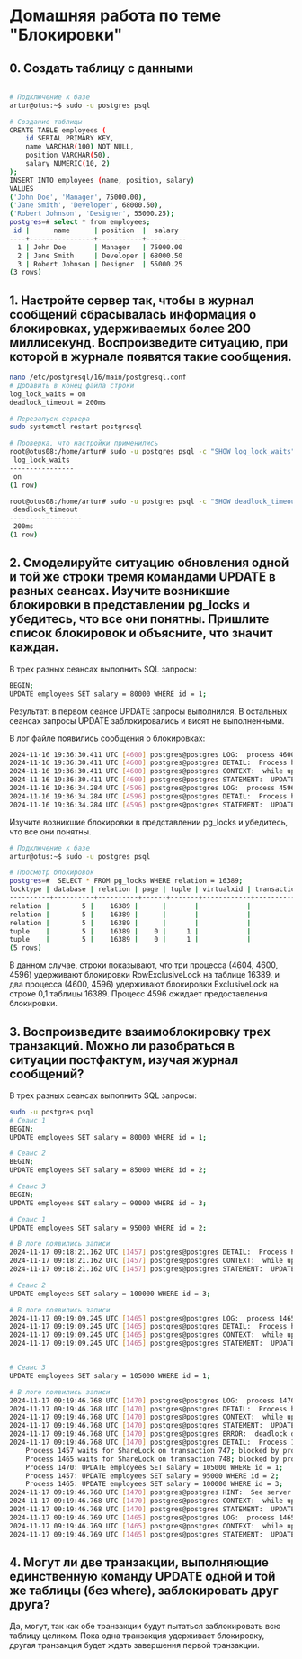 # Домашняя работа по теме "Блокировки"

## 0. Создать таблицу с данными

```bash
  
# Подключение к базе
artur@otus:~$ sudo -u postgres psql

# Создание таблицы
CREATE TABLE employees (
    id SERIAL PRIMARY KEY,
    name VARCHAR(100) NOT NULL,
    position VARCHAR(50),
    salary NUMERIC(10, 2)
);
INSERT INTO employees (name, position, salary) 
VALUES
('John Doe', 'Manager', 75000.00),
('Jane Smith', 'Developer', 68000.50),
('Robert Johnson', 'Designer', 55000.25);
postgres=# select * from employees;
 id |      name      | position  |  salary
----+----------------+-----------+----------
  1 | John Doe       | Manager   | 75000.00
  2 | Jane Smith     | Developer | 68000.50
  3 | Robert Johnson | Designer  | 55000.25
(3 rows)
```

## 1. Настройте сервер так, чтобы в журнал сообщений сбрасывалась информация о блокировках, удерживаемых более 200 миллисекунд. Воспроизведите ситуацию, при которой в журнале появятся такие сообщения.

```bash
nano /etc/postgresql/16/main/postgresql.conf
# Добавить в конец файла строки
log_lock_waits = on
deadlock_timeout = 200ms

# Перезапуск сервера
sudo systemctl restart postgresql

# Проверка, что настройки применились
root@otus08:/home/artur# sudo -u postgres psql -c "SHOW log_lock_waits"
 log_lock_waits
----------------
 on
(1 row)

root@otus08:/home/artur# sudo -u postgres psql -c "SHOW deadlock_timeout"
 deadlock_timeout
------------------
 200ms
(1 row)
```

## 2. Смоделируйте ситуацию обновления одной и той же строки тремя командами UPDATE в разных сеансах. Изучите возникшие блокировки в представлении pg_locks и убедитесь, что все они понятны. Пришлите список блокировок и объясните, что значит каждая.

В трех разных сеансах выполнить SQL запросы:
```bash
BEGIN;
UPDATE employees SET salary = 80000 WHERE id = 1;
```

Результат: в первом сеансе UPDATE запросы выполнился. В остальных сеансах запросы UPDATE заблокировались и висят не выполненными.

В лог файле появились сообщения о блокировках:
```bash
2024-11-16 19:36:30.411 UTC [4600] postgres@postgres LOG:  process 4600 still waiting for ShareLock on transaction 743 after 200.079 ms
2024-11-16 19:36:30.411 UTC [4600] postgres@postgres DETAIL:  Process holding the lock: 4604. Wait queue: 4600.
2024-11-16 19:36:30.411 UTC [4600] postgres@postgres CONTEXT:  while updating tuple (0,1) in relation "employees"
2024-11-16 19:36:30.411 UTC [4600] postgres@postgres STATEMENT:  UPDATE employees SET salary = 80000 WHERE id = 1;
2024-11-16 19:36:34.284 UTC [4596] postgres@postgres LOG:  process 4596 still waiting for ExclusiveLock on tuple (0,1) of relation 16389 of database 5 after 200.109 ms
2024-11-16 19:36:34.284 UTC [4596] postgres@postgres DETAIL:  Process holding the lock: 4600. Wait queue: 4596.
2024-11-16 19:36:34.284 UTC [4596] postgres@postgres STATEMENT:  UPDATE employees SET salary = 80000 WHERE id = 1;
```

Изучите возникшие блокировки в представлении pg_locks и убедитесь, что все они понятны.
    
```bash
# Подключение к базе
artur@otus:~$ sudo -u postgres psql

# Просмотр блокировок
postgres=#  SELECT * FROM pg_locks WHERE relation = 16389;
locktype | database | relation | page | tuple | virtualxid | transactionid | classid | objid | objsubid | virtualtransaction | pid  |       mode       | granted | fastpath |           waitstart
----------+----------+----------+------+-------+------------+---------------+---------+-------+----------+--------------------+------+------------------+---------+----------+-------------------------------
relation |        5 |    16389 |      |       |            |               |         |       |          | 5/2                | 4604 | RowExclusiveLock | t       | t        |
relation |        5 |    16389 |      |       |            |               |         |       |          | 4/2                | 4600 | RowExclusiveLock | t       | t        |
relation |        5 |    16389 |      |       |            |               |         |       |          | 3/20               | 4596 | RowExclusiveLock | t       | t        |
tuple    |        5 |    16389 |    0 |     1 |            |               |         |       |          | 4/2                | 4600 | ExclusiveLock    | t       | f        |
tuple    |        5 |    16389 |    0 |     1 |            |               |         |       |          | 3/20               | 4596 | ExclusiveLock    | f       | f        | 2024-11-16 19:36:34.084168+00
(5 rows)
```

В данном случае, строки показывают, что три процесса (4604, 4600, 4596) удерживают блокировки RowExclusiveLock на таблице 16389, и два процесса (4600, 4596) удерживают блокировки ExclusiveLock на строке 0,1 таблицы 16389. Процесс 4596 ожидает предоставления блокировки.

## 3. Воспроизведите взаимоблокировку трех транзакций. Можно ли разобраться в ситуации постфактум, изучая журнал сообщений?

В трех разных сеансах выполнить SQL запросы:
```bash
sudo -u postgres psql
# Сеанс 1
BEGIN;
UPDATE employees SET salary = 80000 WHERE id = 1;

# Сеанс 2
BEGIN;
UPDATE employees SET salary = 85000 WHERE id = 2;

# Сеанс 3
BEGIN;
UPDATE employees SET salary = 90000 WHERE id = 3;

# Сеанс 1
UPDATE employees SET salary = 95000 WHERE id = 2;

# В логе появились записи
2024-11-17 09:18:21.162 UTC [1457] postgres@postgres DETAIL:  Process holding the lock: 1465. Wait queue: 1457.
2024-11-17 09:18:21.162 UTC [1457] postgres@postgres CONTEXT:  while updating tuple (0,2) in relation "employees"
2024-11-17 09:18:21.162 UTC [1457] postgres@postgres STATEMENT:  UPDATE employees SET salary = 95000 WHERE id = 2;

# Сеанс 2
UPDATE employees SET salary = 100000 WHERE id = 3;

# В логе появились записи
2024-11-17 09:19:09.245 UTC [1465] postgres@postgres LOG:  process 1465 still waiting for ShareLock on transaction 748 after 200.077 ms
2024-11-17 09:19:09.245 UTC [1465] postgres@postgres DETAIL:  Process holding the lock: 1470. Wait queue: 1465.
2024-11-17 09:19:09.245 UTC [1465] postgres@postgres CONTEXT:  while updating tuple (0,3) in relation "employees"
2024-11-17 09:19:09.245 UTC [1465] postgres@postgres STATEMENT:  UPDATE employees SET salary = 100000 WHERE id = 3;


# Сеанс 3
UPDATE employees SET salary = 105000 WHERE id = 1;

# В логе появились записи
2024-11-17 09:19:46.768 UTC [1470] postgres@postgres LOG:  process 1470 detected deadlock while waiting for ShareLock on transaction 746 after 200.113 ms
2024-11-17 09:19:46.768 UTC [1470] postgres@postgres DETAIL:  Process holding the lock: 1457. Wait queue: .
2024-11-17 09:19:46.768 UTC [1470] postgres@postgres CONTEXT:  while updating tuple (0,1) in relation "employees"
2024-11-17 09:19:46.768 UTC [1470] postgres@postgres STATEMENT:  UPDATE employees SET salary = 105000 WHERE id = 1;
2024-11-17 09:19:46.768 UTC [1470] postgres@postgres ERROR:  deadlock detected
2024-11-17 09:19:46.768 UTC [1470] postgres@postgres DETAIL:  Process 1470 waits for ShareLock on transaction 746; blocked by process 1457.
	Process 1457 waits for ShareLock on transaction 747; blocked by process 1465.
	Process 1465 waits for ShareLock on transaction 748; blocked by process 1470.
	Process 1470: UPDATE employees SET salary = 105000 WHERE id = 1;
	Process 1457: UPDATE employees SET salary = 95000 WHERE id = 2;
	Process 1465: UPDATE employees SET salary = 100000 WHERE id = 3;
2024-11-17 09:19:46.768 UTC [1470] postgres@postgres HINT:  See server log for query details.
2024-11-17 09:19:46.768 UTC [1470] postgres@postgres CONTEXT:  while updating tuple (0,1) in relation "employees"
2024-11-17 09:19:46.768 UTC [1470] postgres@postgres STATEMENT:  UPDATE employees SET salary = 105000 WHERE id = 1;
2024-11-17 09:19:46.769 UTC [1465] postgres@postgres LOG:  process 1465 acquired ShareLock on transaction 748 after 37723.652 ms
2024-11-17 09:19:46.769 UTC [1465] postgres@postgres CONTEXT:  while updating tuple (0,3) in relation "employees"
2024-11-17 09:19:46.769 UTC [1465] postgres@postgres STATEMENT:  UPDATE employees SET salary = 100000 WHERE id = 3;
```

## 4. Могут ли две транзакции, выполняющие единственную команду UPDATE одной и той же таблицы (без where), заблокировать друг друга?

Да, могут, так как обе транзакции будут пытаться заблокировать всю таблицу целиком. Пока одна транзакция удерживает блокировку, другая транзакция будет ждать завершения первой транзакции.

